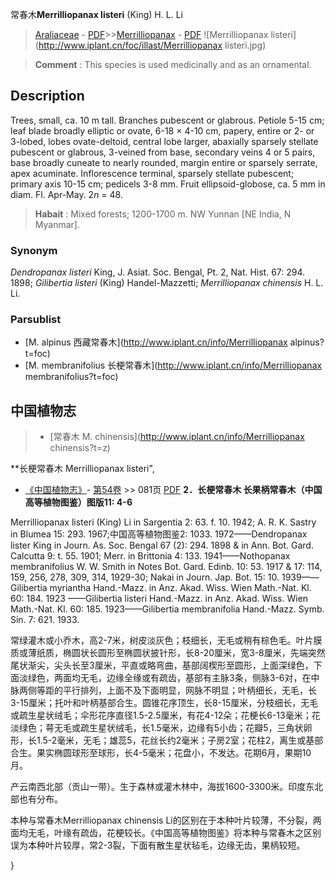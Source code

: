 常春木**Merrilliopanax listeri** (King) H. L. Li

> [Araliaceae](http://www.iplant.cn/info/Araliaceae?t=foc) - [PDF](http://www.iplant.cn/foc/pdf/Araliaceae.pdf)>>[Merrilliopanax](http://www.iplant.cn/info/Merrilliopanax?t=foc) - [PDF](http://www.iplant.cn/foc/pdf/Merrilliopanax.pdf)
![Merrilliopanax listeri](http://www.iplant.cn/foc/illast/Merrilliopanax listeri.jpg)

> **Comment** : 
> This species is used medicinally and as an ornamental.

## Description

Trees, small, ca. 10 m tall. Branches pubescent or glabrous. Petiole 5-15 cm; leaf blade broadly elliptic or ovate, 6-18 × 4-10 cm, papery, entire or 2- or 3-lobed, lobes ovate-deltoid, central lobe larger, abaxially sparsely stellate pubescent or glabrous, 3-veined from base, secondary veins 4 or 5 pairs, base broadly cuneate to nearly rounded, margin entire or sparsely serrate, apex acuminate. Inflorescence terminal, sparsely stellate pubescent; primary axis 10-15 cm; pedicels 3-8 mm. Fruit ellipsoid-globose, ca. 5 mm in diam. Fl. Apr-May. 2*n* = 48.

> **Habait** : 
> Mixed forests; 1200-1700 m. NW Yunnan [NE India, N Myanmar].

### Synonym
*Dendropanax listeri* King, J. Asiat. Soc. Bengal, Pt. 2, Nat. Hist. 67: 294. 1898; *Gilibertia listeri* (King) Handel-Mazzetti; *Merrilliopanax chinensis* H. L. Li.

### Parsublist

* [M.  alpinus  西藏常春木](http://www.iplant.cn/info/Merrilliopanax alpinus?t=foc)
* [M.  membranifolius  长梗常春木](http://www.iplant.cn/info/Merrilliopanax membranifolius?t=foc)

## 中国植物志

> * [常春木  M.  chinensis](http://www.iplant.cn/info/Merrilliopanax chinensis?t=z)

**长梗常春木 Merrilliopanax listeri",

* [《中国植物志》](http://www.iplant.cn/frps)- [第54卷](http://www.iplant.cn/frps/vol/54) >> 081页 [PDF](http://www.iplant.cn/frps/pdf/54/081a.PDF)
**2．长梗常春木 长果柄常春木（中国高等植物图鉴）图版11: 4-6**

Merrilliopanax listeri (King) Li in Sargentia 2: 63. f. 10. 1942; A. R. K. Sastry in Blumea 15: 293. 1967;中国高等植物图鉴2: 1033. 1972——Dendropanax lister King in Journ. As. Soc. Bengal 67 (2): 294. 1898 & in Ann. Bot. Gard. Calcutta 9: t. 55. 1901; Merr. in Brittonia 4: 133. 1941——Nothopanax membranifolius W. W. Smith in Notes Bot. Gard. Edinb. 10: 53. 1917 & 17: 114, 159, 256, 278, 309, 314, 1929-30; Nakai in Journ. Jap. Bot. 15: 10. 1939——Gilibertia myriantha Hand.-Mazz. in Anz. Akad. Wiss. Wien Math.-Nat. Kl. 60: 184. 1923 ——Gilibertia listeri Hand.-Mazz. in Anz. Akad. Wiss. Wien Math.-Nat. Kl. 60: 185. 1923——Gilibertia membranifolia Hand.-Mazz. Symb. Sin. 7: 621. 1933.

常绿灌木或小乔木，高2-7米，树皮淡灰色；枝细长，无毛或稍有棕色毛。叶片膜质或薄纸质，椭圆状长圆形至椭圆状披针形，长8-20厘米，宽3-8厘米，先端突然尾状渐尖，尖头长至3厘米，平直或略弯曲，基部阔楔形至圆形，上面深绿色，下面淡绿色，两面均无毛，边缘全缘或有疏齿，基部有主脉3条，侧脉3-6对，在中脉两侧等距的平行排列，上面不及下面明显，网脉不明显；叶柄细长，无毛，长3-15厘米；托叶和叶柄基部合生。圆锥花序顶生，长8-15厘米，分枝细长，无毛或疏生星状绒毛；伞形花序直径1.5-2.5厘米，有花4-12朵；花梗长6-13毫米；花淡绿色；萼无毛或疏生星状绒毛，长1.5毫米，边缘有5小齿；花瓣5，三角状卵形，长1.5-2毫米，无毛；雄蕊5，花丝长约2毫米；子房2室；花柱2，离生或基部合生。果实椭圆球形至球形，长4-5毫米；花盘小，不发达。花期6月，果期10月。

产云南西北部（贡山一带）。生于森林或灌木林中，海拔1600-3300米。印度东北部也有分布。

本种与常春木Merrilliopanax chinensis Li的区别在于本种叶片较薄，不分裂，两面均无毛，叶缘有疏齿，花梗较长。《中国高等植物图鉴》将本种与常春木之区别误为本种叶片较厚，常2-3裂，下面有散生星状毡毛，边缘无齿，果柄较短。

}
